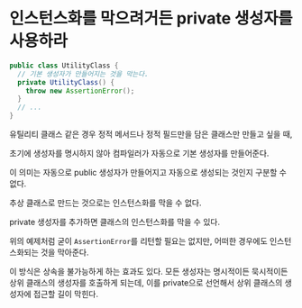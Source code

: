 # 인스턴스화를 막으려거든 private 생성자를 사용하라

```java
public class UtilityClass {
  // 기본 생성자가 만들어지는 것을 막는다.
  private UtilityClass() {
    throw new AssertionError();
  }
  // ...
}
```

유틸리티 클래스 같은 경우 정적 메서드나 정적 필드만을 담은 클래스만 만들고 싶을 때, 

초기에 생성자를 명시하지 않아 컴파일러가 자동으로 기본 생성자를 만들어준다.

이 의미는 자동으로 public 생성자가 만들어지고 자동으로 생성되는 것인지 구분할 수 없다.

추상 클래스로 만드는 것으로는 인스턴스화를 막을 수 없다.

private 생성자를 추가하면 클래스의 인스턴스화를 막을 수 있다.

위의 예제처럼 굳이 `AssertionError`를 리턴할 필요는 없지만, 어떠한 경우에도 인스턴스화되는 것을 막아준다.

이 방식은 상속을 불가능하게 하는 효과도 있다. 모든 생성자는 명시적이든 묵시적이든 상위 클래스의 생성자를 호출하게 되는데, 이를 private으로 선언해서 상위 클래스의 생성자에 접근할 길이 막힌다.